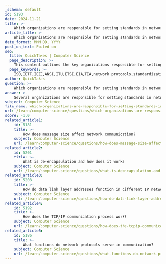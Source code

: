 ```yaml
---
_schema: default
id: 5193
date: 2024-11-21
title: >-
    Which organizations are responsible for setting standards in network protocols?
article_title: >-
    Which organizations are responsible for setting standards in network protocols?
date_format: MMM DD, YYYY
post_on_text: Posted on
seo:
  title: QuickTakes | Computer Science
  page_description: >-
    This content outlines the key organizations responsible for setting standards in network protocols, including ISO, IETF, IEEE, ANSI, ITU, ETSI, and EIA/TIA, highlighting their roles in developing and managing these crucial standards.
  page_keywords: >-
    ISO,IETF,IEEE,ANSI,ITU,ETSI,EIA,TIA,network protocols,standardization,telecommunications,interoperability,Internet standards
author: QuickTakes
question: >-
    Which organizations are responsible for setting standards in network protocols?
answer: >-
    Several organizations are responsible for setting standards in network protocols, each playing a crucial role in the development and management of these standards. Here are some of the key organizations involved:\n\n1. **International Organization for Standardization (ISO)**: ISO is a prominent international body that develops and publishes a wide range of standards, including those related to networking protocols. It is known for the OSI (Open Systems Interconnection) model, which provides a conceptual framework for understanding network interactions.\n\n2. **Internet Engineering Task Force (IETF)**: The IETF is the leading organization for developing and promoting voluntary Internet standards, particularly those related to the TCP/IP protocol suite. It operates through an open process, allowing contributions from anyone interested in the development of Internet standards.\n\n3. **Institute of Electrical and Electronics Engineers (IEEE)**: IEEE is known for its standards in various fields, including networking. It develops standards for local area networks (LANs), such as the IEEE 802.3 (Ethernet) and IEEE 802.11 (Wi-Fi) standards.\n\n4. **American National Standards Institute (ANSI)**: ANSI oversees the development of voluntary consensus standards for products, services, processes, systems, and personnel in the United States, including those related to networking.\n\n5. **International Telecommunication Union (ITU)**: ITU is a specialized agency of the United Nations that coordinates the global use of the radio-frequency spectrum and develops international standards for telecommunications, including networking protocols.\n\n6. **European Telecommunications Standards Institute (ETSI)**: ETSI is responsible for standardization in the telecommunications, broadcasting, and electronic communications sectors in Europe. It develops globally applicable standards for various technologies, including networking.\n\n7. **Electronic Industries Alliance/Telecommunications Industry Association (EIA/TIA)**: These organizations develop standards for telecommunications and electronic industries, including those related to network cabling and infrastructure.\n\nThese organizations work collaboratively and independently to ensure that networking protocols are standardized, allowing for interoperability and efficient communication across different systems and devices.
subject: Computer Science
file_name: which-organizations-are-responsible-for-setting-standards-in-network-protocols.md
url: /learn/computer-science/questions/which-organizations-are-responsible-for-setting-standards-in-network-protocols
score: -1.0
related_article1:
    id: 5181
    title: >-
        How does message size affect network communication?
    subject: Computer Science
    url: /learn/computer-science/questions/how-does-message-size-affect-network-communication
related_article2:
    id: 5201
    title: >-
        What is de-encapsulation and how does it work?
    subject: Computer Science
    url: /learn/computer-science/questions/what-is-deencapsulation-and-how-does-it-work
related_article3:
    id: 5208
    title: >-
        How do data link layer addresses function in different IP networks?
    subject: Computer Science
    url: /learn/computer-science/questions/how-do-data-link-layer-addresses-function-in-different-ip-networks
related_article4:
    id: 5192
    title: >-
        How does the TCP/IP communication process work?
    subject: Computer Science
    url: /learn/computer-science/questions/how-does-the-tcpip-communication-process-work
related_article5:
    id: 5186
    title: >-
        What functions do network protocols serve in communication?
    subject: Computer Science
    url: /learn/computer-science/questions/what-functions-do-network-protocols-serve-in-communication
---
```


&nbsp;